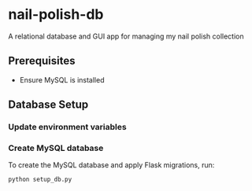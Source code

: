 # nail-polish-db

A relational database and GUI app for managing my nail polish collection

## Prerequisites

- Ensure MySQL is installed

## Database Setup

### Update environment variables

### Create MySQL database

To create the MySQL database and apply Flask migrations, run:

```bash
python setup_db.py
```
